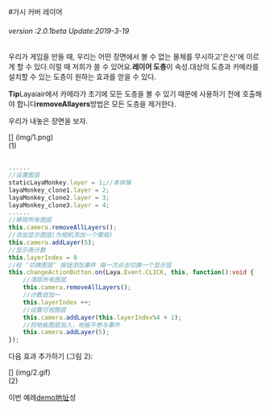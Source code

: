 #가시 커버 레이어

###### *version :2.0.1beta   Update:2019-3-19*

우리가 게임을 만들 때, 우리는 어떤 장면에서 볼 수 없는 물체를 무시하고'은신'에 이르게 할 수 있다.이럴 때 저희가 쓸 수 있어요.**레이어 도층**이 속성.대상의 도층과 카메라를 설치할 수 있는 도층이 원하는 효과를 얻을 수 있다.

**Tip**Layaiair에서 카메라가 초기에 모든 도층을 볼 수 있기 때문에 사용하기 전에 호출해야 합니다**removeAllayers**방법은 모든 도층을 제거한다.

우리가 내놓은 장면을 보자.

[] (img/1.png)<br>(1)


```typescript

......
//设置图层
staticLayaMonkey.layer = 1;//本体猴
layaMonkey_clone1.layer = 2;
layaMonkey_clone2.layer = 3;
layaMonkey_clone3.layer = 4;
......
//移除所有图层
this.camera.removeAllLayers();
//添加显示图层(为相机添加一个蒙版)
this.camera.addLayer(5);
//显示用计数
this.layerIndex = 0
//给 ‘切换图层’ 按钮添加事件 每一次点击切换一个显示层
this.changeActionButton.on(Laya.Event.CLICK, this, function():void {
    //清除所有图层
    this.camera.removeAllLayers();
    //计数自加一
    this.layerIndex ++;
    //设置可视图层
    this.camera.addLayer(this.layerIndex%4 + 1);
    //将地板图层加入，地板不参与事件
    this.camera.addLayer(5);
});
```


다음 효과 추가하기 (그림 2):

[] (img/2.gif)<br>(2)

이번 예례[demo地址](https://layaair.ldc.layabox.com/demo2/?language=ch&category=3d&group=Camera&name=CameraLayer)성
